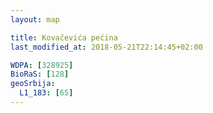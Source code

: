 ```yaml
---
layout: map

title: Kovačevića pećina
last_modified_at: 2018-05-21T22:14:45+02:00

WDPA: [328925]
BioRaS: [128]
geoSrbija:
  L1_183: [65]
---
```

